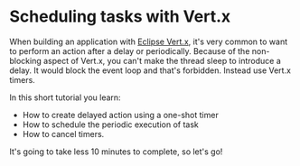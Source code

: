 # Scheduling tasks with Vert.x

When building an application with [Eclipse Vert.x](http://vertx.io), it's very common to want to perform an action 
after a delay or periodically. Because of the non-blocking aspect of Vert.x, you can't make the thread sleep to 
introduce a delay. It would block the event loop and that's forbidden. Instead use Vert.x timers.   

In this short tutorial you learn:

* How to create delayed action using a one-shot timer
* How to schedule the periodic execution of task
* How to cancel timers.

It's going to take less 10 minutes to complete, so let's go!
